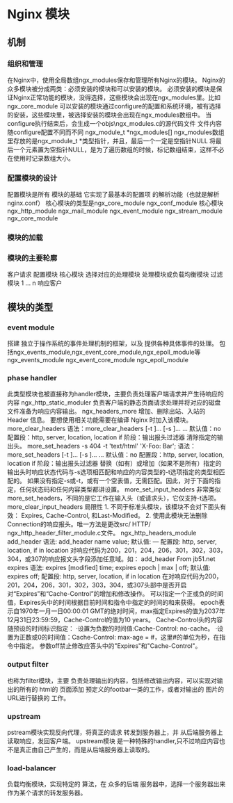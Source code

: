 # Nginx 模块

## 机制

###  组织和管理

在Nginx中，使用全局数组ngx_modules保存和管理所有Nginx的模块。
Nginx的众多模块被分成两类：必须安装的模块和可以安装的模块。
	必须安装的模块是保证Nginx正常功能的模块，没得选择，这些模块会出现在ngx_modules里。比如ngx_core_module
	可以安装的模块通过configure的配置和系统环境，被有选择的安装，这些模块里，被选择安装的模块会出现在ngx_modules数组中。
	当configure执行结束后，会生成一个objs\ngx_modules.c的源代码文件
		文件内容随configure配置不同而不同
		ngx_module_t *ngx_modules[] 
		ngx_modules数组里存放的是ngx_module_t *类型指针，并且，最后一个一定是空指针NULL
		将最后一个元素置为空指针NULL，是为了遍历数组的时候，标记数组结束，这样不必在使用时记录数组大小。

### 配置模块的设计

配置模块是所有 模块的基础
	它实现了最基本的配置项 的解析功能（也就是解析 nginx.conf） 
	核心模块的类型是ngx_core_module
ngx_conf_module
核心模块
	ngx_http_module
	ngx_mail_module
	ngx_event_module
	ngx_stream_module
	ngx_core_module

### 模块的加载

### 模块的主要轮廓

客户请求
    配置模块
    核心模块
		选择对应的处理模块
			处理模块或负载均衡模块
				过滤模块 1 ... n
					响应客户

## 模块的类型

### event module

搭建 独立于操作系统的事件处理机制的框架，以及 提供各种具体事件的处理。
	包括ngx_events_module,ngx_event_core_module,ngx_epoll_module等
ngx_events_module
ngx_event_core_module
ngx_epoll_module

### phase handler

此类型模块也被直接称为handler模块，主要负责处理客户端请求并产生待响应的内容
ngx_http_static_moduler
	负责客户端的静态页面请求处理并将对应的磁盘 文件准备为响应内容输出。
ngx_headers_more
	增加、删除出站、入站的 Header 信息。
		要想使用相关功能需要在编译 Nginx 时加入该模块。
	more_clear_headers
		语法：more_clear_headers [-t <content-type list>]... [-s <status-code list>]... <new-header>...
		默认值：no
		配置段：http, server, location, location if
		阶段：输出报头过滤器
		清除指定的输出头。
	more_set_headers -s 404 -t 'text/html' 'X-Foo: Bar';
		语法：more_set_headers [-t <content-type list>]... [-s <status-code list>]... <new-header>...
		默认值：no
		配置段：http, server, location, location if
		阶段：输出报头过滤器
		替换（如有）或增加（如果不是所有）指定的输出头时响应状态代码与-s选项相匹配和响应的内容类型的-t选项指定的类型相匹配的。
		如果没有指定-s或-t，或有一个空表值，无需匹配。因此，对于下面的指定，任何状态码和任何内容类型都讲设置。
	more_set_input_headers
		非常类似more_set_headers，不同的是它工作在输入头（或请求头），它仅支持-t选项。
	more_clear_input_headers
	局限性
		1. 不同于标准头模块，该模块不会对下面头有效： Expires, Cache-Control, 和Last-Modified。
		2. 使用此模块无法删除Connection的响应报头。唯一方法是更改src/ HTTP/ ngx_http_header_filter_module.c文件。
ngx_http_headers_module
	add_header
		语法: add_header name value;
		默认值: —
		配置段: http, server, location, if in location
		对响应代码为200，201，204，206，301，302，303，304，或307的响应报文头字段添加任意域。如：
			add_header From jb51.net
	expires
		语法: expires [modified] time;
		expires epoch | max | off;
		默认值: expires off;
		配置段: http, server, location, if in location
		在对响应代码为200，201，204，206，301，302，303，304，或307头部中是否开启对“Expires”和“Cache-Control”的增加和修改操作。
		可以指定一个正或负的时间值，Expires头中的时间根据目前时间和指令中指定的时间的和来获得。
		epoch表示自1970年一月一日00:00:01 GMT的绝对时间，max指定Expires的值为2037年12月31日23:59:59，Cache-Control的值为10 years。
		Cache-Control头的内容随预设的时间标识指定：
			·设置为负数的时间值:Cache-Control: no-cache。
			·设置为正数或0的时间值：Cache-Control: max-age = #，这里#的单位为秒，在指令中指定。
		参数off禁止修改应答头中的"Expires"和"Cache-Control"。

### output filter
也称为filter模块，主要 负责处理输出的内容，包括修改输出内容，可以实现对输出的所有的 html的 页面添加 预定义的footbar一类的工作，或者对输出的 图片的URL进行替换的 工作。

### upstream

pstream模块实现反向代理，将真正的请求 转发到服务器上，并 从后端服务器上读取响应，发回客户端。
	upstream模块 是一种特殊的handler,只不过响应内容也不是真正由自己产生的，而是从后端服务器上读取的。

### load-balancer
负载均衡模块，实现特定的 算法，在 众多的后端 服务器中，选择一个服务器出来作为某个请求的转发服务器。
